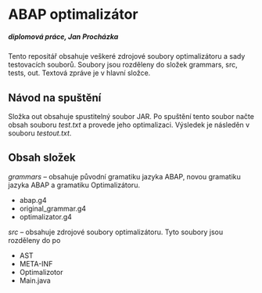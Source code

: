 # ABAP optimalizátor
##### _diplomová práce, Jan Procházka_


Tento repositář obsahuje veškeré zdrojové soubory optimalizátoru a sady testovacích souborů. Soubory jsou rozděleny do složek grammars, src, tests, out. Textová zpráve je v hlavní složce.

## Návod na spuštění
Složka out obsahuje spustitelný soubor JAR. Po spuštění tento soubor načte obsah souboru *test.txt* a provede jeho optimalizaci. Výsledek je následěn v souboru *testout.txt*.



## Obsah složek
*grammars* – obsahuje původní gramatiku jazyka ABAP, novou gramatiku jazyka ABAP a gramatiku Optimalizátoru.
-	abap.g4
-	original_grammar.g4
-	optimalizator.g4

*src* – obsahuje zdrojové soubory optimalizátoru. Tyto soubory jsou rozděleny do po
-	AST
-	META-INF
-	Optimalizotor
-	Main.java
